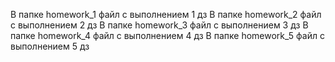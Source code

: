 В папке homework_1 файл с выполнением 1 дз
В папке homework_2 файл с выполнением 2 дз
В папке homework_3 файл с выполнением 3 дз
В папке homework_4 файл с выполнением 4 дз
В папке homework_5 файл с выполнением 5 дз